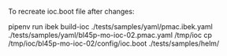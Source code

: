 To recreate ioc.boot file after changes:

pipenv run ibek build-ioc ./tests/samples/yaml/pmac.ibek.yaml ./tests/samples/yaml/bl45p-mo-ioc-02.pmac.yaml /tmp/ioc
cp /tmp/ioc/bl45p-mo-ioc-02/config/ioc.boot ./tests/samples/helm/

